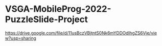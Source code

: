 # VSGA-MobileProg-2022-PuzzleSlide-Project
https://drive.google.com/file/d/11usBczVBjtntS0Nk6mYDDOdIhgZS6Vje/view?usp=sharing
